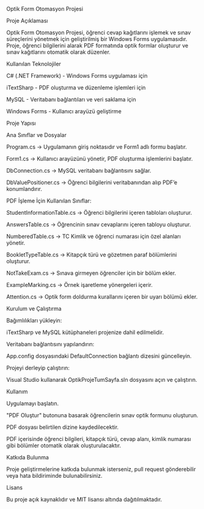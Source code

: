 ﻿Optik Form Otomasyon Projesi

Proje Açıklaması

Optik Form Otomasyon Projesi, öğrenci cevap kağıtlarını işlemek ve sınav süreçlerini yönetmek için geliştirilmiş bir Windows Forms uygulamasıdır. Proje, öğrenci bilgilerini alarak PDF formatında optik formlar oluşturur ve sınav kağıtlarını otomatik olarak düzenler.

Kullanılan Teknolojiler

C# (.NET Framework) - Windows Forms uygulaması için

iTextSharp - PDF oluşturma ve düzenleme işlemleri için

MySQL - Veritabanı bağlantıları ve veri saklama için

Windows Forms - Kullanıcı arayüzü geliştirme

Proje Yapısı

Ana Sınıflar ve Dosyalar

Program.cs → Uygulamanın giriş noktasıdır ve Form1 adlı formu başlatır.

Form1.cs → Kullanıcı arayüzünü yönetir, PDF oluşturma işlemlerini başlatır.

DbConnection.cs → MySQL veritabanı bağlantısını sağlar.

DbValuePositioner.cs → Öğrenci bilgilerini veritabanından alıp PDF’e konumlandırır.

PDF İşleme İçin Kullanılan Sınıflar:

StudentInformationTable.cs → Öğrenci bilgilerini içeren tabloları oluşturur.

AnswersTable.cs → Öğrencinin sınav cevaplarını içeren tabloyu oluşturur.

NumberedTable.cs → TC Kimlik ve öğrenci numarası için özel alanları yönetir.

BookletTypeTable.cs → Kitapçık türü ve gözetmen paraf bölümlerini oluşturur.

NotTakeExam.cs → Sınava girmeyen öğrenciler için bir bölüm ekler.

ExampleMarking.cs → Örnek işaretleme yönergeleri içerir.

Attention.cs → Optik form doldurma kurallarını içeren bir uyarı bölümü ekler.

Kurulum ve Çalıştırma

Bağımlılıkları yükleyin:

iTextSharp ve MySQL kütüphaneleri projenize dahil edilmelidir.

Veritabanı bağlantısını yapılandırın:

App.config dosyasındaki DefaultConnection bağlantı dizesini güncelleyin.

Projeyi derleyip çalıştırın:

Visual Studio kullanarak OptikProjeTumSayfa.sln dosyasını açın ve çalıştırın.

Kullanım

Uygulamayı başlatın.

"PDF Oluştur" butonuna basarak öğrencilerin sınav optik formunu oluşturun.

PDF dosyası belirtilen dizine kaydedilecektir.

PDF içerisinde öğrenci bilgileri, kitapçık türü, cevap alanı, kimlik numarası gibi bölümler otomatik olarak oluşturulacaktır.

Katkıda Bulunma

Proje geliştirmelerine katkıda bulunmak isterseniz, pull request gönderebilir veya hata bildiriminde bulunabilirsiniz.

Lisans

Bu proje açık kaynaklıdır ve MIT lisansı altında dağıtılmaktadır.